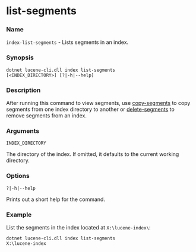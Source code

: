 # list-segments

### Name

`index-list-segments` - Lists segments in an index.

### Synopsis

<code>dotnet lucene-cli.dll index list-segments [<INDEX_DIRECTORY>] [?|-h|--help]</code>

### Description

After running this command to view segments, use [copy-segments](copy-segments.md) to copy segments from one index directory to another or [delete-segments](delete-segments.md) to remove segments from an index.

### Arguments

`INDEX_DIRECTORY`

The directory of the index. If omitted, it defaults to the current working directory.

### Options

`?|-h|--help`

Prints out a short help for the command.

### Example

List the segments in the index located at `X:\lucene-index\`:

<code>dotnet lucene-cli.dll index list-segments X:\lucene-index</code>

